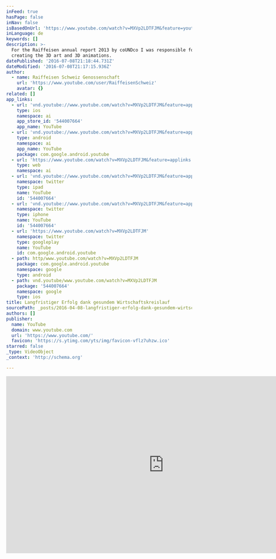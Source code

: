 ```yaml
---
inFeed: true
hasPage: false
inNav: false
isBasedOnUrl: 'https://www.youtube.com/watch?v=MXVp2LDTFJM&feature=youtu.be'
inLanguage: de
keywords: []
description: >-
  For the Raiffeisen annual report 2013 by coUNDco I was responsible for
  creating the 3D art and 3D animations.
datePublished: '2016-07-08T21:18:44.731Z'
dateModified: '2016-07-08T21:17:15.936Z'
author:
  - name: Raiffeisen Schweiz Genossenschaft
    url: 'https://www.youtube.com/user/RaiffeisenSchweiz'
    avatar: {}
related: []
app_links:
  - url: 'vnd.youtube://www.youtube.com/watch?v=MXVp2LDTFJM&feature=applinks'
    type: ios
    namespace: ai
    app_store_id: '544007664'
    app_name: YouTube
  - url: 'vnd.youtube://www.youtube.com/watch?v=MXVp2LDTFJM&feature=applinks'
    type: android
    namespace: ai
    app_name: YouTube
    package: com.google.android.youtube
  - url: 'https://www.youtube.com/watch?v=MXVp2LDTFJM&feature=applinks'
    type: web
    namespace: ai
  - url: 'vnd.youtube://www.youtube.com/watch?v=MXVp2LDTFJM&feature=applinks'
    namespace: twitter
    type: ipad
    name: YouTube
    id: '544007664'
  - url: 'vnd.youtube://www.youtube.com/watch?v=MXVp2LDTFJM&feature=applinks'
    namespace: twitter
    type: iphone
    name: YouTube
    id: '544007664'
  - url: 'https://www.youtube.com/watch?v=MXVp2LDTFJM'
    namespace: twitter
    type: googleplay
    name: YouTube
    id: com.google.android.youtube
  - path: http/www.youtube.com/watch?v=MXVp2LDTFJM
    package: com.google.android.youtube
    namespace: google
    type: android
  - path: vnd.youtube/www.youtube.com/watch?v=MXVp2LDTFJM
    package: '544007664'
    namespace: google
    type: ios
title: Langfristiger Erfolg dank gesundem Wirtschaftskreislauf
sourcePath: _posts/2016-04-08-langfristiger-erfolg-dank-gesundem-wirtschaftskreislauf.md
authors: []
publisher:
  name: YouTube
  domain: www.youtube.com
  url: 'https://www.youtube.com/'
  favicon: 'https://s.ytimg.com/yts/img/favicon-vflz7uhzw.ico'
starred: false
_type: VideoObject
_context: 'http://schema.org'

---
```

<iframe src="https://cdn.embedly.com/widgets/media.html?src=https%3A%2F%2Fwww.youtube.com%2Fembed%2FMXVp2LDTFJM%3Ffeature%3Doembed&amp;url=https%3A%2F%2Fwww.youtube.com%2Fwatch%3Fv%3DMXVp2LDTFJM%26feature%3Dyoutu.be&amp;image=https%3A%2F%2Fi.ytimg.com%2Fvi%2FMXVp2LDTFJM%2Fhqdefault.jpg&amp;key=b7d04c9b404c499eba89ee7072e1c4f7&amp;type=text%2Fhtml&amp;schema=youtube" width="854" height="480" scrolling="no" frameborder="0" allowfullscreen="allowfullscreen" style=""></iframe>